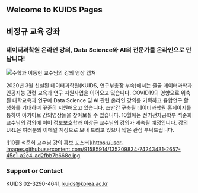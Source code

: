 ## Welcome to KUIDS Pages
## 비정규 교육 강좌
### 데이터과학원 온라인 강의, Data Science와 AI의 전문가를 온라인으로 만납니다!
![수학과 이동헌 교수님의 강의 영상 캡쳐](https://user-images.githubusercontent.com/91585914/135208665-1afe8226-3012-4b42-862c-5b89dc46d164.png)

2020년 3월 신설된 데이터과학원(KUIDS, 연구부총장 부속)에서는 줄곧 데이터과학과 인공지능 관련 교육과 연구 지원사업을 이어오고 있습니다. COVID19의 영향으로 위축된 대학교육과 연구에 Data Science 및 AI 관련 온라인 강의를 기획하고 융합연구 활성화를 기대하며 꾸준히 지원해오고 있습니다. 조만간 구축될 데이터과학원 홈페이지를 통하여 아카이브 강의영상들을 찾아보실 수 있습니다. 10월에는 전기전자공학부 석준희 교수님의 강의에 이어 정보보호학과 이상근 교수님의 강의가 계속될 예정입니다. 강의 URL은 여러분의 이메일 계정으로 보내 드리고 있으니 많은 관심 부탁드립니다.

![10월 석준희 교수님 강의 홍보 포스터](https://user-images.githubusercontent.com/91585914/135209834-74243431-2657-45c1-a2c4-ad2fbb7b668c.jpg

### Support or Contact
KUIDS 02-3290-4641, kuids@korea.ac.kr
